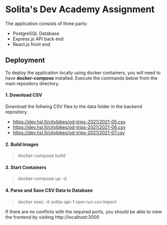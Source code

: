 # Solita's Dev Academy Assignment

The application consists of three parts:

- PostgreSQL Database
- Express.js API back end
- React.js front end

## Deployment

To deploy the application locally using docker containers, you will need to have **docker-compose** installed. Execute the commands below from the main repository directory.

#### 1. Download CSV

Download the follwing CSV files to the data folder in the backend repository.
* <https://dev.hsl.fi/citybikes/od-trips-2021/2021-05.csv>
* <https://dev.hsl.fi/citybikes/od-trips-2021/2021-06.csv>
* <https://dev.hsl.fi/citybikes/od-trips-2021/2021-07.csv>


#### 2. Build Images

>docker-compose build


#### 3. Start Containers

>docker-compose up -d


#### 4. Parse and Save CSV Data to Database

>docker exec -it solita-api-1 npm run csv:import

If there are no conflicts with the required ports, you should be able to view the frontend by visiting http://localhost:3000

